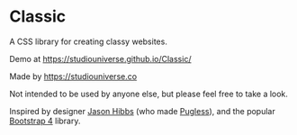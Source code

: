 # Classic
A CSS library for creating classy websites.

Demo at https://studiouniverse.github.io/Classic/

Made by https://studiouniverse.co

Not intended to be used by anyone else, but please feel free to take a look.

Inspired by designer [Jason Hibbs](http://jasonhibbs.co.uk/) (who made [Pugless](https://github.com/jasonhibbs/Pugless)), and the popular [Bootstrap 4](https://getbootstrap.com/) library.